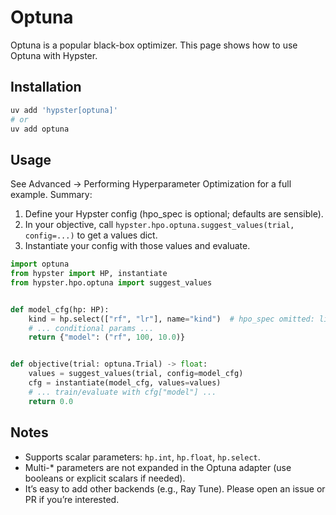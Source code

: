 # Optuna

Optuna is a popular black-box optimizer. This page shows how to use Optuna with Hypster.

## Installation
```bash
uv add 'hypster[optuna]'
# or
uv add optuna
```

## Usage

See Advanced → Performing Hyperparameter Optimization for a full example. Summary:

1) Define your Hypster config (hpo_spec is optional; defaults are sensible).
2) In your objective, call `hypster.hpo.optuna.suggest_values(trial, config=...)` to get a values dict.
3) Instantiate your config with those values and evaluate.

```python
import optuna
from hypster import HP, instantiate
from hypster.hpo.optuna import suggest_values


def model_cfg(hp: HP):
    kind = hp.select(["rf", "lr"], name="kind")  # hpo_spec omitted: linear/unordered defaults
    # ... conditional params ...
    return {"model": ("rf", 100, 10.0)}


def objective(trial: optuna.Trial) -> float:
    values = suggest_values(trial, config=model_cfg)
    cfg = instantiate(model_cfg, values=values)
    # ... train/evaluate with cfg["model"] ...
    return 0.0
```

## Notes
- Supports scalar parameters: `hp.int`, `hp.float`, `hp.select`.
- Multi-* parameters are not expanded in the Optuna adapter (use booleans or explicit scalars if needed).
- It’s easy to add other backends (e.g., Ray Tune). Please open an issue or PR if you’re interested.
